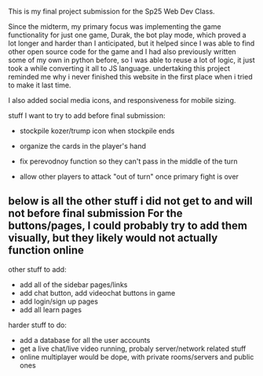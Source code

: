 This is my final project submission for the Sp25 Web Dev Class.

Since the midterm, my primary focus was implementing the game functionality for just one game, Durak, the bot play mode, which proved a lot longer and harder than I anticipated, but it helped since I was able to find other open source code for the game and I had also previously written some of my own in python before, so I was able to reuse a lot of logic, it just took a while converting it all to JS language. undertaking this project reminded me why i never finished this website in the first place when i tried to make it last time.

I also added social media icons, and responsiveness for mobile sizing.


stuff I want to try to add before final submission:
- stockpile kozer/trump icon when stockpile ends
- organize the cards in the player's hand

- fix perevodnoy function so they can't pass in the middle of the turn 
- allow other players to attack "out of turn" once primary fight is over



below is all the other stuff i did not get to and will not before final submission 
For the buttons/pages, I could probably try to add them visually, but they likely would not actually function online 
--------------------------

other stuff to add:
- add all of the sidebar pages/links
- add chat button, add videochat buttons in game
- add login/sign up pages
- add all learn pages


harder stuff to do:
- add a database for all the user accounts
- get a live chat/live video running, probaly server/network related stuff
- online multiplayer would be dope, with private rooms/servers and public ones